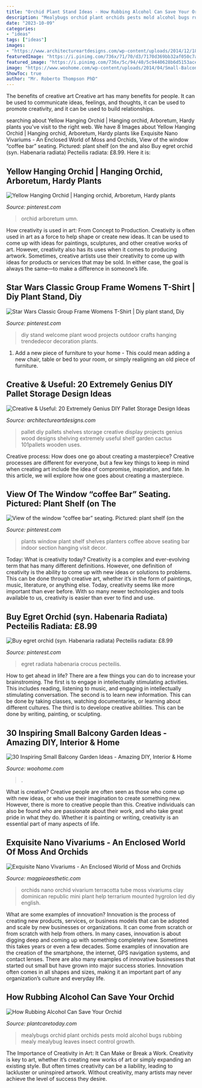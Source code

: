 ```yaml
---
title: "Orchid Plant Stand Ideas - How Rubbing Alcohol Can Save Your Orchid"
description: "Mealybugs orchid plant orchids pests mold alcohol bugs rubbing mealy mealybug leaves insect control growth"
date: "2023-10-09"
categories:
- "ideas"
tags: ["ideas"]
images:
- "https://www.architectureartdesigns.com/wp-content/uploads/2014/12/1814-630x839.jpg"
featuredImage: "https://i.pinimg.com/736x/71/70/d3/7170d369bb32af050c7abdbd46e7f937.jpg"
featured_image: "https://i.pinimg.com/736x/5c/94/40/5c9440628b6d5153acec81038bd86a86.jpg"
image: "https://www.woohome.com/wp-content/uploads/2014/04/Small-Balcony-Garden-ideas-19.jpg"
ShowToc: true
author: "Mr. Roberto Thompson PhD"
---
```



The benefits of creative art
Creative art has many benefits for people. It can be used to communicate ideas, feelings, and thoughts, it can be used to promote creativity, and it can be used to build relationships.

	

		
searching about Yellow Hanging Orchid | Hanging orchid, Arboretum, Hardy plants you've visit to the right web. We have 8 Images about Yellow Hanging Orchid | Hanging orchid, Arboretum, Hardy plants like Exquisite Nano Vivariums - An Enclosed World of Moss and Orchids, View of the window “coffee bar” seating. Pictured: plant shelf (on the and also Buy egret orchid (syn. Habenaria radiata) Pecteilis radiata: £8.99. Here it is:
		
    
## Yellow Hanging Orchid | Hanging Orchid, Arboretum, Hardy Plants

<img loading=lazy src="https://i.pinimg.com/736x/5c/94/40/5c9440628b6d5153acec81038bd86a86.jpg" onerror="this.onerror=null;this.src='https://tse4.mm.bing.net/th?id=OIP.sbffohapN4ODxux_mfOjcAHaLJ&amp;pid=15.1';" alt="Yellow Hanging Orchid | Hanging orchid, Arboretum, Hardy plants">

_Source: pinterest.com_

>orchid arboretum umn. 

	

How creativity is used in art: From Concept to Production.
Creativity is often used in art as a force to help shape or create new ideas. It can be used to come up with ideas for paintings, sculptures, and other creative works of art. However, creativity also has its uses when it comes to producing artwork. Sometimes, creative artists use their creativity to come up with ideas for products or services that may be sold. In either case, the goal is always the same—to make a difference in someone’s life.

    
## Star Wars Classic Group Frame Womens T-Shirt | Diy Plant Stand, Diy

<img loading=lazy src="https://i.pinimg.com/736x/de/4d/ae/de4dae3215c9fa14fda3ddbbe9aae21c.jpg" onerror="this.onerror=null;this.src='https://tse3.mm.bing.net/th?id=OIP.u0sjmVQfJtD1BwNw3MtmkgHaJ4&amp;pid=15.1';" alt="Star Wars Classic Group Frame Womens T-Shirt | Diy plant stand, Diy">

_Source: pinterest.com_

>diy stand welcome plant wood projects outdoor crafts hanging trendedecor decoration plants. 

	

1. Add a new piece of furniture to your home - This could mean adding a new chair, table or bed to your room, or simply realigning an old piece of furniture.

    
## Creative &amp; Useful: 20 Extremely Genius DIY Pallet Storage Design Ideas

<img loading=lazy src="https://www.architectureartdesigns.com/wp-content/uploads/2014/12/1814-630x839.jpg" onerror="this.onerror=null;this.src='https://tse4.mm.bing.net/th?id=OIP.TS8wga1sgK0F6RrwdSjuyAHaJ3&amp;pid=15.1';" alt="Creative &amp; Useful: 20 Extremely Genius DIY Pallet Storage Design Ideas">

_Source: architectureartdesigns.com_

>pallet diy pallets shelves storage creative display projects genius wood designs shelving extremely useful shelf garden cactus 101pallets wooden uses. 

	

Creative process: How does one go about creating a masterpiece?
Creative processes are different for everyone, but a few key things to keep in mind when creating art include the idea of compromise, inspiration, and fate. In this article, we will explore how one goes about creating a masterpiece.

    
## View Of The Window “coffee Bar” Seating. Pictured: Plant Shelf (on The

<img loading=lazy src="https://i.pinimg.com/736x/c1/d9/10/c1d910793ab05723dea33f78706e2312.jpg" onerror="this.onerror=null;this.src='https://tse3.mm.bing.net/th?id=OIP.b8uNPxW1dFgK76CkEk8mNwHaLD&amp;pid=15.1';" alt="View of the window “coffee bar” seating. Pictured: plant shelf (on the">

_Source: pinterest.com_

>plants window plant shelf shelves planters coffee above seating bar indoor section hanging visit decor. 

	

Today: What is creativity today?
Creativity is a complex and ever-evolving term that has many different definitions. However, one definition of creativity is the ability to come up with new ideas or solutions to problems. This can be done through creative art, whether it’s in the form of paintings, music, literature, or anything else. Today, creativity seems like more important than ever before. With so many newer technologies and tools available to us, creativity is easier than ever to find and use.

    
## Buy Egret Orchid (syn. Habenaria Radiata) Pecteilis Radiata: £8.99

<img loading=lazy src="https://i.pinimg.com/736x/71/70/d3/7170d369bb32af050c7abdbd46e7f937.jpg" onerror="this.onerror=null;this.src='https://tse4.mm.bing.net/th?id=OIP.T4vTFJ9yWUJQ9JRyTyJ5vwHaHa&amp;pid=15.1';" alt="Buy egret orchid (syn. Habenaria radiata) Pecteilis radiata: £8.99">

_Source: pinterest.com_

>egret radiata habenaria crocus pecteilis. 

	

How to get ahead in life? There are a few things you can do to increase your brainstroming. The first is to engage in intellectually stimulating activities. This includes reading, listening to music, and engaging in intellectually stimulating conversation. The second is to learn new information. This can be done by taking classes, watching documentaries, or learning about different cultures. The third is to develope creative abilities. This can be done by writing, painting, or sculpting.

    
## 30 Inspiring Small Balcony Garden Ideas - Amazing DIY, Interior &amp; Home

<img loading=lazy src="https://www.woohome.com/wp-content/uploads/2014/04/Small-Balcony-Garden-ideas-19.jpg" onerror="this.onerror=null;this.src='https://tse4.mm.bing.net/th?id=OIP.gxBZdJZQoXMum3cAix7DwwHaJs&amp;pid=15.1';" alt="30 Inspiring Small Balcony Garden Ideas - Amazing DIY, Interior &amp; Home">

_Source: woohome.com_

>. 

	

What is creative?
Creative people are often seen as those who come up with new ideas, or who use their imagination to create something new. However, there is more to creative people than this. Creative individuals can also be found who are passionate about their work, and who take great pride in what they do. Whether it is painting or writing, creativity is an essential part of many aspects of life.

    
## Exquisite Nano Vivariums - An Enclosed World Of Moss And Orchids

<img loading=lazy src="https://magpieaesthetic.com/wp-content/uploads/2012/10/3206839036_7b31308939_o.jpg" onerror="this.onerror=null;this.src='https://tse1.mm.bing.net/th?id=OIP.vnTj7fs1Rqq24ffaHgOlqAHaD4&amp;pid=15.1';" alt="Exquisite Nano Vivariums - An Enclosed World of Moss and Orchids">

_Source: magpieaesthetic.com_

>orchids nano orchid vivarium terracotta tube moss vivariums clay dominican republic mini plant help terrarium mounted hygrolon led diy english. 

	

What are some examples of innovation?
Innovation is the process of creating new products, services, or business models that can be adopted and scale by new businesses or organizations. It can come from scratch or from scratch with help from others. In many cases, innovation is about digging deep and coming up with something completely new. Sometimes this takes years or even a few decades. 
Some examples of innovation are the creation of the smartphone, the internet, GPS navigation systems, and contact lenses. There are also many examples of innovative businesses that started out small but have grown into major success stories. Innovation often comes in all shapes and sizes, making it an important part of any organization’s culture and everyday life.

    
## How Rubbing Alcohol Can Save Your Orchid

<img loading=lazy src="https://plantcaretoday.com/wp-content/uploads/alcohol-orchid.jpg" onerror="this.onerror=null;this.src='https://tse3.mm.bing.net/th?id=OIP.0UCRX18TRNCvBHbriP-vCAAAAA&amp;pid=15.1';" alt="How Rubbing Alcohol Can Save Your Orchid">

_Source: plantcaretoday.com_

>mealybugs orchid plant orchids pests mold alcohol bugs rubbing mealy mealybug leaves insect control growth. 

	

The Importance of Creativity in Art: It Can Make or Break a Work.
Creativity is key to art, whether it’s creating new works of art or simply expanding an existing style. But often times creativity can be a liability, leading to lackluster or uninspired artwork. Without creativity, many artists may never achieve the level of success they desire.

